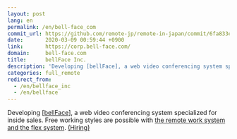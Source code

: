 ```yaml
---
layout: post
lang: en
permalink: /en/bell-face_com
commit_url: https://github.com/remote-jp/remote-in-japan/commit/6fa833e2a6907514806f3d0aeeb6ae3aae45ff53
date:       2020-03-09 00:59:44 +0900
link:       https://corp.bell-face.com/
domain:     bell-face.com
title:      bellFace Inc.
description: 'Developing [bellFace], a web video conferencing system specialized for inside sales. Free working styles are possible with the remote work system and the flex system. (Hiring)'
categories: full_remote
redirect_from:
  - /en/bellface_inc
  - /en/bellface
---
```


<p>Developing [<a href="https://bell-face.com/">bellFace</a>], a web video conferencing system specialized for inside sales. Free working styles are possible with <a href="https://corp.bell-face.com/workplace">the remote work system and the flex system</a>. <a href="https://hrmos.co/pages/bellface">(Hiring)</a></p>
